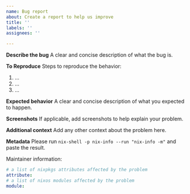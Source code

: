 ```yaml
---
name: Bug report
about: Create a report to help us improve
title: ''
labels: ''
assignees: ''

---
```


**Describe the bug**
A clear and concise description of what the bug is.

**To Reproduce**
Steps to reproduce the behavior:
1. ...
2. ...
3. ...

**Expected behavior**
A clear and concise description of what you expected to happen.

**Screenshots**
If applicable, add screenshots to help explain your problem.

**Additional context**
Add any other context about the problem here.

**Metadata**
Please run `nix-shell -p nix-info --run "nix-info -m"` and paste the result.

Maintainer information:
```yaml
# a list of nixpkgs attributes affected by the problem
attribute:
# a list of nixos modules affected by the problem
module:
```
